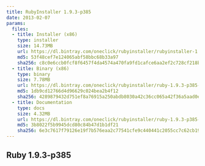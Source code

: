 ```yaml
---
title: RubyInstaller 1.9.3-p385
date: 2013-02-07
params:
  files:
  - title: Installer (x86)
    type: installer
    size: 14.73MB
    url: https://dl.bintray.com/oneclick/rubyinstaller/rubyinstaller-1.9.3-p385.exe
    md5: 53f48cef7e124065abf58bbc68b33a97
    sha256: c8c0e6ccb0fcf8f6457f4da4574a470fa9fd1cafce6aa2ef2c728cf218b0f1e2
  - title: Binary (x86)
    type: binary
    size: 7.78MB
    url: https://dl.bintray.com/oneclick/rubyinstaller/ruby-1.9.3-p385-i386-mingw32.7z
    md5: 1db9cd12766d4d96629c024bea2b4f12
    sha256: 4289879432d751ef8a76915a250abdb8030a42c36cc065a42f36a5aad0e272bb
  - title: Documentation
    type: docs
    size: 4.32MB
    url: https://dl.bintray.com/oneclick/rubyinstaller/ruby-1.9.3-p385-doc-chm.7z
    md5: 3b8022f5b9945dcd80c84b47d1b1df21
    sha256: 6e3c7617f79126e19f7b576eaa2c77541cfe9c440441c2055cc7c62cb19ca06f
---
```


## Ruby 1.9.3-p385
